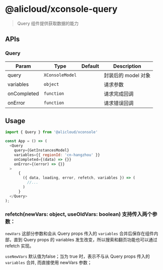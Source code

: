 # @alicloud/xconsole-query

> Query 组件提供获取数据的能力

## APIs

### Query

|Param|Type|Default|Description|
|-----|----|-------|-----------|
|query|`XConsoleModel`||封装后的 model 对象|
|variables|`object`||请求参数|
|onCompleted|`function`||请求完成回调|
|onError|`function`||请求错误回调|

## Usage

```js
import { Query } from '@alicloud/xconsole'

const App = () => (
  <Query
    query={GetInstancesModel}
    variables={{ regionId: 'cn-hangzhou' }}
    onCompleted={(data) => {}}
    onError={(error) => {}}
  >
      {
        ({ data, loading, error, refetch, variables }) => (
          //...
        )
      }
  </Query>
);
```
### refetch(newVars: object, useOldVars: boolean) 支持传入两个参数：

`newVars` 这部分参数和会从 Query props 传入的 `variables` 合并后保存在组件内部，直到 Query props 的 variables 发生改变，所以搜索和翻页功能也可以通过 refetch 实现。

`useNewVars` 默认值为false；当为 true 时，表示不与从 Query props 传入的 `variables` 合并, 而直接使用 newVars 参数；

